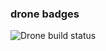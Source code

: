 ### drone badges

![Drone build status](http://54.169.180.138/api/badges/fendijatmikon/Refactory-App-Native/status.svg?branch=assignment)




